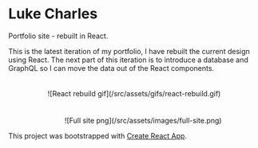 # Luke Charles
Portfolio site - rebuilt in React.

This is the latest iteration of my portfolio, I have rebuilt the current design using React.
The next part of this iteration is to introduce a database and GraphQL so I can move the data out of the React components.

<div style="text-align:center;padding-top:20px;">![React rebuild gif](/src/assets/gifs/react-rebuild.gif)</div>
<br/>
<div style="text-align:center;padding-top:20px;width:540px;height:100%;">![Full site png](/src/assets/images/full-site.png)</div>

This project was bootstrapped with [Create React App](https://github.com/facebook/create-react-app).
